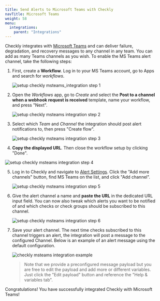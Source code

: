 ```yaml
---
title: Send Alerts to Microsoft Teams with Checkly
navTitle: Microsoft Teams
weight: 58
menu:
  integrations:
    parent: "Integrations"
---
```


Checkly integrates with [Microsoft Teams](https://www.microsoft.com/en/microsoft-365/microsoft-teams/free) and can 
deliver failure, degradation, and recovery messages to any channel in any team. You can add as many Teams channels as you wish.
To enable the MS Teams alert channel, take the following steps:

1. First, create a **Workflow**. Log in to your MS Teams account, go to Apps and search for *workflows*.
   
   ![setup checkly msteams_integration step 1](/docs/images/integrations/msteams/msteams_step1.png)

2. Open the *Workflows* app, go to *Create* and select the **Post to a channel when a webhook request is received** template, name your workflow, and press "Next".

   ![setup checkly msteams integration step 2](/docs/images/integrations/msteams/msteams_step2.png)

3. Select which *Team* and *Channel* the integration should post alert notifications to, then press "Create flow".

   ![setup checkly msteams integration step 3](/docs/images/integrations/msteams/msteams_step3.png)

4.  **Copy the displayed URL**. Then close the workflow setup by clicking "Done".

   ![setup checkly msteams integration step 4](/docs/images/integrations/msteams/msteams_step4.png)

   
5. Log in to Checkly and navigate to [Alert Settings](https://app.checklyhq.com/alert-settings/). 
   Click the "Add more channels" button, find MS Teams on the list, and click "Add channel".

   ![setup checkly msteams integration step 5](/docs/images/integrations/msteams/msteams_step5.png)


6. Give the alert channel a name and **paste the URL** in the dedicated URL input field. You can now also tweak
which alerts you want to be notified of and which checks or check groups should be subscribed to this channel.

   ![setup checkly msteams integration step 6](/docs/images/integrations/msteams/msteams_step6.png)

7. Save your alert channel. The next time checks subscribed to this channel triggers an alert, the integration will post a message to the configured Channel. 
Below is an example of an alert message using the default configuration.

   ![checkly msteams integration example](/docs/images/integrations/msteams/msteams_step7.png)

   > Note that we provide a preconfigured message payload but you are free to edit the payload and add more or different
   > variables. Just click the "Edit payload" button and reference the "Help & variables tab".

Congratulations! You have successfully integrated Checkly with Microsoft Teams!
